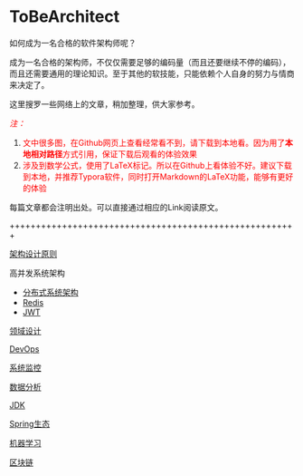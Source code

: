 # ToBeArchitect
如何成为一名合格的软件架构师呢？

成为一名合格的架构师，不仅仅需要足够的编码量（而且还要继续不停的编码），而且还需要通用的理论知识。至于其他的软技能，只能依赖个人自身的努力与情商来决定了。



这里搜罗一些网络上的文章，稍加整理，供大家参考。

<font color='red'> *注：* </font> 

1. <font color='red'>文中很多图，在Github网页上查看经常看不到，请下载到本地看。因为用了**本地相对路径**方式引用，保证下载后观看的体验效果</font>
2. <font color='red'>涉及到数学公式，使用了LaTeX标记。所以在Github上看体验不好。建议下载到本地，并推荐Typora软件，同时打开Markdown的LaTeX功能，能够有更好的体验 </font>



每篇文章都会注明出处。可以直接通过相应的Link阅读原文。

+++++++++++++++++++++++++++++++++++++++++++++++++++++++

[架构设计原则](./ArchitectDesign/ArchitectDesign_Index.md)

高并发系统架构

* [分布式系统架构](./Distributed/Distributed_Index.md)
* [Redis](.Distributed/Redis/Redis_Index.md)
* [JWT](./Distributed/JWT/Jwt.md)

[领域设计](./Domain/Domain_Design.md)

[DevOps](./DevOps/Dev_Ops.md)

[系统监控](./SystemWatching/SystemWatching_Index.md)

[数据分析](./DataAnalysis/Data_Analysis.md)

[JDK](./JDK/Jdk.md)

[Spring生态](./Spring/Spring_Index.md)

[机器学习](./ML/ml_index.md)

[区块链](./BlockChain/BlockChain_Index.md)

